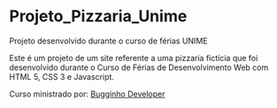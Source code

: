 # Projeto_Pizzaria_Unime
 Projeto desenvolvido durante o curso de férias UNIME

Este é um projeto de um site referente a uma pizzaria fictícia que foi desenvolvido durante o Curso de Férias de Desenvolvimento Web com HTML 5, CSS 3 e Javascript.

Curso ministrado por: [Bugginho Developer](https://github.com/PHPauloReis)
